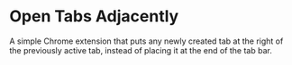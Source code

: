 # Open Tabs Adjacently

A simple Chrome extension that puts any newly created tab at the right of the previously active tab, instead of placing it at the end of the tab bar.
